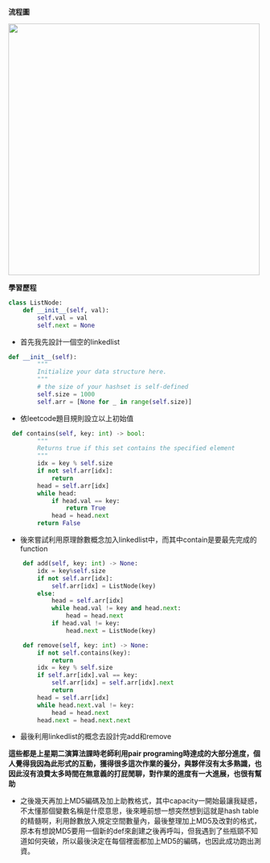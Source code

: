 **流程圖**




<img src='https://github.com/yen880405/yenlin/blob/master/image/hashtable.jpg' height=500 weight =500>





**學習歷程**

```python
class ListNode:
    def __init__(self, val):
        self.val = val
        self.next = None
```


* 首先我先設計一個空的linkedlist

```python
def __init__(self):
        """
        Initialize your data structure here.
        """
		# the size of your hashset is self-defined
        self.size = 1000
        self.arr = [None for _ in range(self.size)]
```

* 依leetcode題目規則設立以上初始值


```python
 def contains(self, key: int) -> bool:
        """
        Returns true if this set contains the specified element
        """
        idx = key % self.size
        if not self.arr[idx]:
            return
        head = self.arr[idx]
        while head:
            if head.val == key:
                return True
            head = head.next
        return False
```


* 後來嘗試利用原理餘數概念加入linkedlist中，而其中contain是要最先完成的function


```python
    def add(self, key: int) -> None:
        idx = key%self.size
        if not self.arr[idx]:
            self.arr[idx] = ListNode(key)
        else:
            head = self.arr[idx]
            while head.val != key and head.next:
                head = head.next
            if head.val != key:
                head.next = ListNode(key)

    def remove(self, key: int) -> None:
        if not self.contains(key):
            return
        idx = key % self.size
        if self.arr[idx].val == key:
            self.arr[idx] = self.arr[idx].next
            return
        head = self.arr[idx]
        while head.next.val != key:
            head = head.next
        head.next = head.next.next
```

* 最後利用linkedlist的概念去設計完add和remove

**這些都是上星期二演算法課時老師利用pair programing時達成的大部分進度，個人覺得我因為此形式的互動，獲得很多這次作業的養分，與夥伴沒有太多熟識，也因此沒有浪費太多時間在無意義的打屁閒聊，對作業的進度有一大進展，也很有幫助**

* 之後幾天再加上MD5編碼及加上助教格式，其中capacity一開始最讓我疑惑，不太懂那個變數名稱是什麼意思，後來睡前想一想突然想到這就是hash table的精髓啊，利用餘數放入規定空間數量內，最後整理加上MD5及改對的格式，原本有想說MD5要用一個新的def來創建之後再呼叫，但我遇到了些瓶頸不知道如何突破，所以最後決定在每個裡面都加上MD5的編碼，也因此成功跑出測資。

 
